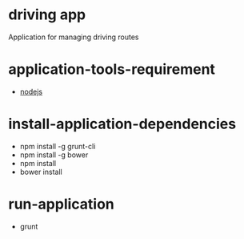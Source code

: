 # driving app
Application for managing driving routes

# application-tools-requirement
* [nodejs](https://nodejs.org/en/ "NodeJS Homepage")

# install-application-dependencies
* npm install -g grunt-cli
* npm install -g bower
* npm install
* bower install

# run-application
* grunt
